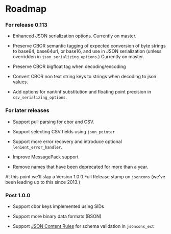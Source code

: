 # Roadmap

### For release 0.113

- Enhanced JSON serialization options. Currently on master.

- Preserve CBOR semantic tagging of expected conversion of byte 
  strings to base64, base64url, or base16, and use in JSON 
  serialization (unless overridden in `json_serializing_options`.)
  Currently on master.

- Preserve CBOR bigfloat tag when decoding/encoding

- Convert CBOR non text string keys to strings when decoding
  to json values.

- Add options for nan/inf substitution and floating point
  precision in `csv_serializing_options`.

### For later releases

- Support pull parsing for cbor and CSV.

- Support selecting CSV fields using `json_pointer`

- Support more error recovery and introduce optional `lenient_error_handler`.

- Improve MessagePack support

- Remove names that have been deprecated for more than a year.

At this point we'll slap a Version 1.0.0 Full Release stamp on `jsoncons`
(we've been leading up to this since 2013.)

### Post 1.0.0

- Support cbor keys implemented using SIDs

- Support more binary data formats (BSON)

- Support [JSON Content Rules](https://datatracker.ietf.org/doc/draft-newton-json-content-rules/) for schema validation in `jsoncons_ext`

